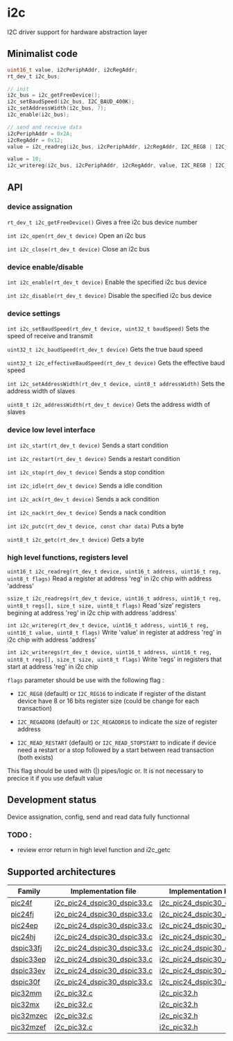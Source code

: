 # i2c
I2C driver support for hardware abstraction layer

## Minimalist code

```C
uint16_t value, i2cPeriphAddr, i2cRegAddr;
rt_dev_t i2c_bus;

// init
i2c_bus = i2c_getFreeDevice();
i2c_setBaudSpeed(i2c_bus, I2C_BAUD_400K);
i2c_setAddressWidth(i2c_bus, 7);
i2c_enable(i2c_bus);

// send and receive data
i2cPeriphAddr = 0x2A;
i2cRegAddr = 0x12;
value = i2c_readreg(i2c_bus, i2cPeriphAddr, i2cRegAddr, I2C_REG8 | I2C_REGADDR8);

value = 10;
i2c_writereg(i2c_bus, i2cPeriphAddr, i2cRegAddr, value, I2C_REG8 | I2C_REGADDR8);
```

## API

### device assignation
`rt_dev_t i2c_getFreeDevice()` Gives a free i2c bus device number

`int i2c_open(rt_dev_t device)` Open an i2c bus

`int i2c_close(rt_dev_t device)` Close an i2c bus

### device enable/disable
`int i2c_enable(rt_dev_t device)` Enable the specified i2c bus device

`int i2c_disable(rt_dev_t device)` Disable the specified i2c bus device

### device settings
`int i2c_setBaudSpeed(rt_dev_t device, uint32_t baudSpeed)` Sets the speed of receive and transmit

`uint32_t i2c_baudSpeed(rt_dev_t device)` Gets the true baud speed

`uint32_t i2c_effectiveBaudSpeed(rt_dev_t device)` Gets the effective baud speed

`int i2c_setAddressWidth(rt_dev_t device, uint8_t addressWidth)` Sets the address width of slaves

`uint8_t i2c_addressWidth(rt_dev_t device)` Gets the address width of slaves

### device low level interface
`int i2c_start(rt_dev_t device)` Sends a start condition

`int i2c_restart(rt_dev_t device)` Sends a restart condition

`int i2c_stop(rt_dev_t device)` Sends a stop condition

`int i2c_idle(rt_dev_t device)` Sends a idle condition

`int i2c_ack(rt_dev_t device)` Sends a ack condition

`int i2c_nack(rt_dev_t device)` Sends a nack condition

`int i2c_putc(rt_dev_t device, const char data)` Puts a byte

`uint8_t i2c_getc(rt_dev_t device)` Gets a byte

### high level functions, registers level
`uint16_t i2c_readreg(rt_dev_t device, uint16_t address, uint16_t reg, uint8_t flags)` Read a register at address 'reg' in i2c chip with address 'address'

`ssize_t i2c_readregs(rt_dev_t device, uint16_t address, uint16_t reg, uint8_t regs[], size_t size, uint8_t flags)` Read 'size' registers begining at address 'reg' in i2c chip with address 'address'

`int i2c_writereg(rt_dev_t device, uint16_t address, uint16_t reg, uint16_t value, uint8_t flags)` Write 'value' in register at address 'reg' in i2c chip with address 'address'

`int i2c_writeregs(rt_dev_t device, uint16_t address, uint16_t reg, uint8_t regs[], size_t size, uint8_t flags)` Write 'regs' in registers that start at address 'reg' in i2c chip

`flags` parameter should be use with the following flag :

* `I2C_REG8` (default) or `I2C_REG16` to indicate if register of the distant device have 8 or 16 bits register size (could be change for each transaction)

* `I2C_REGADDR8` (default) or `I2C_REGADDR16` to indicate the size of register address

* `I2C_READ_RESTART` (default) or `I2C_READ_STOPSTART` to indicate if device need a restart or a stop followed by a start between read transaction (both exists)

This flag should be used with (|) pipes/logic or. It is not necessary to precice it if you use default value

## Development status
Device assignation, config, send and read data fully functionnal

### TODO :
+ review error return in high level function and i2c_getc

## Supported architectures

|Family|Implementation file|Implementation header|
|------|-------------------|---------------------|
|[pic24f](../../../archi/pic24f/README.md)|[i2c_pic24_dspic30_dspic33.c](i2c_pic24_dspic30_dspic33.c)|[i2c_pic24_dspic30_dspic33.h](i2c_pic24_dspic30_dspic33.h)|
|[pic24fj](../../../archi/pic24fj/README.md)|[i2c_pic24_dspic30_dspic33.c](i2c_pic24_dspic30_dspic33.c)|[i2c_pic24_dspic30_dspic33.h](i2c_pic24_dspic30_dspic33.h)|
|[pic24ep](../../../archi/pic24ep/README.md)|[i2c_pic24_dspic30_dspic33.c](i2c_pic24_dspic30_dspic33.c)|[i2c_pic24_dspic30_dspic33.h](i2c_pic24_dspic30_dspic33.h)|
|[pic24hj](../../../archi/pic24hj/README.md)|[i2c_pic24_dspic30_dspic33.c](i2c_pic24_dspic30_dspic33.c)|[i2c_pic24_dspic30_dspic33.h](i2c_pic24_dspic30_dspic33.h)|
|[dspic33fj](../../../archi/dspic33fj/README.md)|[i2c_pic24_dspic30_dspic33.c](i2c_pic24_dspic30_dspic33.c)|[i2c_pic24_dspic30_dspic33.h](i2c_pic24_dspic30_dspic33.h)|
|[dspic33ep](../../../archi/dspic33ep/README.md)|[i2c_pic24_dspic30_dspic33.c](i2c_pic24_dspic30_dspic33.c)|[i2c_pic24_dspic30_dspic33.h](i2c_pic24_dspic30_dspic33.h)|
|[dspic33ev](../../../archi/dspic33ev/README.md)|[i2c_pic24_dspic30_dspic33.c](i2c_pic24_dspic30_dspic33.c)|[i2c_pic24_dspic30_dspic33.h](i2c_pic24_dspic30_dspic33.h)|
|[dspic30f](../../../archi/dspic30f/README.md)|[i2c_pic24_dspic30_dspic33.c](i2c_pic24_dspic30_dspic33.c)|[i2c_pic24_dspic30_dspic33.h](i2c_pic24_dspic30_dspic33.h)|
|[pic32mm](../../../archi/pic32mm/README.md)|[i2c_pic32.c](i2c_pic32.c)|[i2c_pic32.h](i2c_pic32.h)|
|[pic32mx](../../../archi/pic32mx/README.md)|[i2c_pic32.c](i2c_pic32.c)|[i2c_pic32.h](i2c_pic32.h)|
|[pic32mzec](../../../archi/pic32mzec/README.md)|[i2c_pic32.c](i2c_pic32.c)|[i2c_pic32.h](i2c_pic32.h)|
|[pic32mzef](../../../archi/pic32mzef/README.md)|[i2c_pic32.c](i2c_pic32.c)|[i2c_pic32.h](i2c_pic32.h)|
